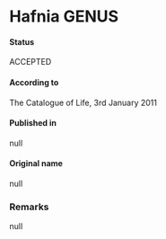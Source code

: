 Hafnia GENUS
=======

#### Status
ACCEPTED

#### According to
The Catalogue of Life, 3rd January 2011

#### Published in
null

#### Original name
null

### Remarks
null